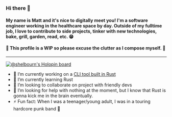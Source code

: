 ### Hi there 👋

#### My name is Matt and it's nice to digitally meet you! I'm a software engineer working in the healthcare space by day. Outside of my fulltime job, I love to contribute to side projects, tinker with new technologies, bake, grill, garden, read, etc. 😁

#### :construction: This profile is a WIP so please excuse the clutter as I compose myself. :construction:

---

[![@shelbourn's Holopin board](https://holopin.me/shelbourn)](https://holopin.io/@shelbourn)

- 🔭 I’m currently working on a [CLI tool built in Rust](https://github.com/ericb/gaze)
- 🌱 I’m currently learning Rust
- 👯 I’m looking to collaborate on project with friendly devs
- 🤔 I’m looking for help with nothing at the moment, but I know that Rust is gonna kick me in the brain eventually.
- ⚡ Fun fact: When I was a teenager/young adult, I was in a touring hardcore punk band 🤘
